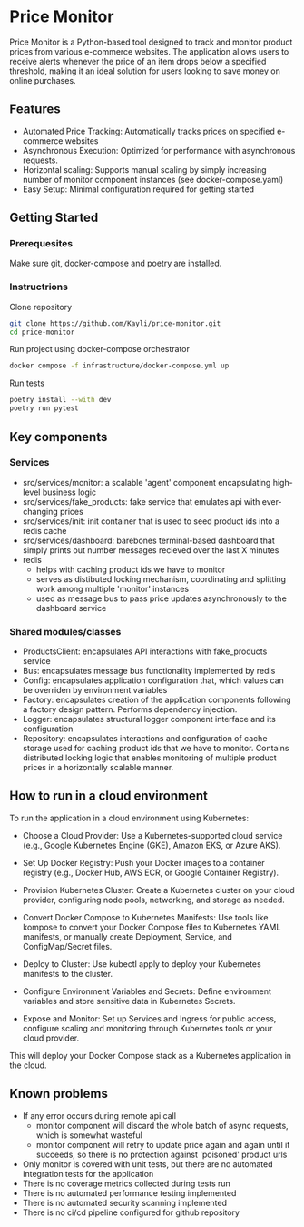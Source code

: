 # Price Monitor

Price Monitor is a Python-based tool designed to track and monitor product prices from various e-commerce websites. The application allows users to receive alerts whenever the price of an item drops below a specified threshold, making it an ideal solution for users looking to save money on online purchases.


## Features

- Automated Price Tracking: Automatically tracks prices on specified e-commerce websites
- Asynchronous Execution: Optimized for performance with asynchronous requests.
- Horizontal scaling: Supports manual scaling by simply increasing number of monitor component instances (see docker-compose.yaml)
- Easy Setup: Minimal configuration required for getting started


## Getting Started

### Prerequesites

Make sure git, docker-compose and poetry are installed.

### Instructrions

Clone repository
```bash
git clone https://github.com/Kayli/price-monitor.git
cd price-monitor
```

Run project using docker-compose orchestrator
```bash
docker compose -f infrastructure/docker-compose.yml up
```

Run tests
```bash
poetry install --with dev
poetry run pytest
```

## Key components

### Services

- src/services/monitor: a scalable 'agent' component encapsulating high-level business logic
- src/services/fake_products: fake  service that emulates api with ever-changing prices
- src/services/init: init container that is used to seed product ids into a redis cache
- src/services/dashboard: barebones terminal-based dashboard that simply prints out number messages recieved over the last X minutes
- redis
    - helps with caching product ids we have to monitor
    - serves as distibuted locking mechanism, coordinating and splitting work among multiple 'monitor' instances
    - used as message bus to pass price updates asynchronously to the dashboard service


### Shared modules/classes

- ProductsClient: encapsulates API interactions with fake_products service
- Bus: encapsulates message bus functionality implemented by redis
- Config: encapsulates application configuration that, which values can be overriden by environment variables
- Factory: encapsulates creation of the application components following a factory design pattern. Performs dependency injection.
- Logger: encapsulates structural logger component interface and its configuration
- Repository: encapsulates interactions and configuration of cache storage used for caching product ids that we have to monitor. Contains distributed locking logic that enables monitoring of multiple product prices in a horizontally scalable manner.


## How to run in a cloud environment

To run the application in a cloud environment using Kubernetes:

- Choose a Cloud Provider: Use a Kubernetes-supported cloud service (e.g., Google Kubernetes Engine (GKE), Amazon EKS, or Azure AKS).

- Set Up Docker Registry: Push your Docker images to a container registry (e.g., Docker Hub, AWS ECR, or Google Container Registry).

- Provision Kubernetes Cluster: Create a Kubernetes cluster on your cloud provider, configuring node pools, networking, and storage as needed.

- Convert Docker Compose to Kubernetes Manifests: Use tools like kompose to convert your Docker Compose files to Kubernetes YAML manifests, or manually create Deployment, Service, and ConfigMap/Secret files.

- Deploy to Cluster: Use kubectl apply to deploy your Kubernetes manifests to the cluster.

- Configure Environment Variables and Secrets: Define environment variables and store sensitive data in Kubernetes Secrets.

- Expose and Monitor: Set up Services and Ingress for public access, configure scaling and monitoring through Kubernetes tools or your cloud provider.

This will deploy your Docker Compose stack as a Kubernetes application in the cloud.

## Known problems

- If any error occurs during remote api call
    - monitor component will discard the whole batch of async requests, which is somewhat wasteful
    - monitor component will retry to update price again and again until it succeeds, so there is no protection against 'poisoned' product urls
- Only monitor is covered with unit tests, but there are no automated integration tests for the application
- There is no coverage metrics collected during tests run
- There is no automated performance testing implemented
- There is no automated security scanning implemented
- There is no ci/cd pipeline configured for github repository